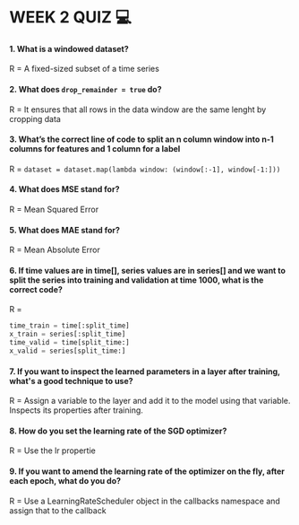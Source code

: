 # WEEK 2 QUIZ :computer:

#### 1. What is a windowed dataset?
R = A fixed-sized subset of a time series

#### 2. What does `drop_remainder = true` do?
R = It ensures that all rows in the data window are the same lenght by cropping data

#### 3. What’s the correct line of code to split an n column window into n-1 columns for features and 1 column for a label
R = `dataset = dataset.map(lambda window: (window[:-1], window[-1:]))`

#### 4. What does MSE stand for?
R = Mean Squared Error

#### 5. What does MAE stand for?
R = Mean Absolute Error

#### 6. If time values are in time[], series values are in series[] and we want to split the series into training and validation at time 1000, what is the correct code?
R =
```python
time_train = time[:split_time]
x_train = series[:split_time]
time_valid = time[split_time:]
x_valid = series[split_time:]
```

#### 7. If you want to inspect the learned parameters in a layer after training, what's a good technique to use?
R = Assign a variable to the layer and add it to the model using that variable. Inspects its properties after training.

#### 8. How do you set the learning rate of the SGD optimizer? 
R = Use the lr propertie

#### 9. If you want to amend the learning rate of the optimizer on the fly, after each epoch, what do you do?
R = Use a LearningRateScheduler object in the callbacks namespace and assign that to the callback
